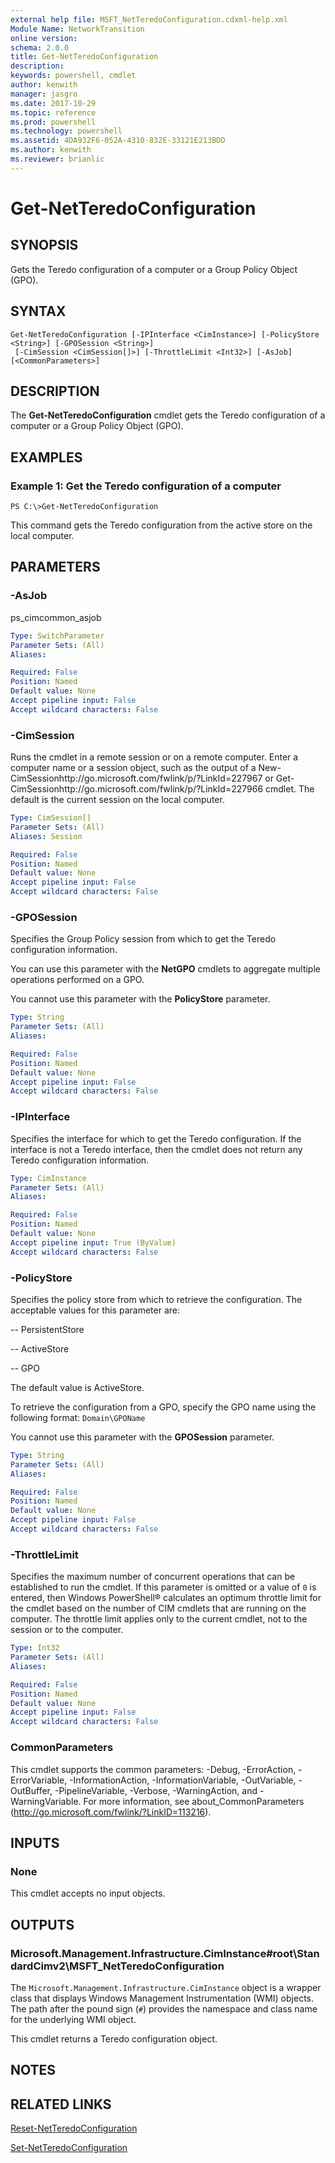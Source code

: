 ```yaml
---
external help file: MSFT_NetTeredoConfiguration.cdxml-help.xml
Module Name: NetworkTransition
online version: 
schema: 2.0.0
title: Get-NetTeredoConfiguration
description: 
keywords: powershell, cmdlet
author: kenwith
manager: jasgro
ms.date: 2017-10-29
ms.topic: reference
ms.prod: powershell
ms.technology: powershell
ms.assetid: 4DA932F6-052A-4310-832E-33121E213BDD
ms.author: kenwith
ms.reviewer: brianlic
---
```


# Get-NetTeredoConfiguration

## SYNOPSIS
Gets the Teredo configuration of a computer or a Group Policy Object (GPO).

## SYNTAX

```
Get-NetTeredoConfiguration [-IPInterface <CimInstance>] [-PolicyStore <String>] [-GPOSession <String>]
 [-CimSession <CimSession[]>] [-ThrottleLimit <Int32>] [-AsJob] [<CommonParameters>]
```

## DESCRIPTION
The **Get-NetTeredoConfiguration** cmdlet gets the Teredo configuration of a computer or a Group Policy Object (GPO).

## EXAMPLES

### Example 1: Get the Teredo configuration of a computer
```
PS C:\>Get-NetTeredoConfiguration
```

This command gets the Teredo configuration from the active store on the local computer.

## PARAMETERS

### -AsJob
ps_cimcommon_asjob

```yaml
Type: SwitchParameter
Parameter Sets: (All)
Aliases: 

Required: False
Position: Named
Default value: None
Accept pipeline input: False
Accept wildcard characters: False
```

### -CimSession
Runs the cmdlet in a remote session or on a remote computer.
Enter a computer name or a session object, such as the output of a New-CimSessionhttp://go.microsoft.com/fwlink/p/?LinkId=227967 or Get-CimSessionhttp://go.microsoft.com/fwlink/p/?LinkId=227966 cmdlet.
The default is the current session on the local computer.

```yaml
Type: CimSession[]
Parameter Sets: (All)
Aliases: Session

Required: False
Position: Named
Default value: None
Accept pipeline input: False
Accept wildcard characters: False
```

### -GPOSession
Specifies the Group Policy session from which to get the Teredo configuration information. 

You can use this parameter with the **NetGPO** cmdlets to aggregate multiple operations performed on a GPO. 

You cannot use this parameter with the **PolicyStore** parameter.

```yaml
Type: String
Parameter Sets: (All)
Aliases: 

Required: False
Position: Named
Default value: None
Accept pipeline input: False
Accept wildcard characters: False
```

### -IPInterface
Specifies the interface for which to get the Teredo configuration.
If the interface is not a Teredo interface, then the cmdlet does not return any Teredo configuration information.

```yaml
Type: CimInstance
Parameter Sets: (All)
Aliases: 

Required: False
Position: Named
Default value: None
Accept pipeline input: True (ByValue)
Accept wildcard characters: False
```

### -PolicyStore
Specifies the policy store from which to retrieve the configuration. 
The acceptable values for this parameter are:

 -- PersistentStore 

 -- ActiveStore 

 -- GPO 

The default value is ActiveStore. 

To retrieve the configuration from a GPO, specify the GPO name using the following format: `Domain\GPOName`

You cannot use this parameter with the **GPOSession** parameter.

```yaml
Type: String
Parameter Sets: (All)
Aliases: 

Required: False
Position: Named
Default value: None
Accept pipeline input: False
Accept wildcard characters: False
```

### -ThrottleLimit
Specifies the maximum number of concurrent operations that can be established to run the cmdlet.
If this parameter is omitted or a value of `0` is entered, then Windows PowerShell® calculates an optimum throttle limit for the cmdlet based on the number of CIM cmdlets that are running on the computer.
The throttle limit applies only to the current cmdlet, not to the session or to the computer.

```yaml
Type: Int32
Parameter Sets: (All)
Aliases: 

Required: False
Position: Named
Default value: None
Accept pipeline input: False
Accept wildcard characters: False
```

### CommonParameters
This cmdlet supports the common parameters: -Debug, -ErrorAction, -ErrorVariable, -InformationAction, -InformationVariable, -OutVariable, -OutBuffer, -PipelineVariable, -Verbose, -WarningAction, and -WarningVariable. For more information, see about_CommonParameters (http://go.microsoft.com/fwlink/?LinkID=113216).

## INPUTS

### None
This cmdlet accepts no input objects.

## OUTPUTS

### Microsoft.Management.Infrastructure.CimInstance#root\StandardCimv2\MSFT_NetTeredoConfiguration
The `Microsoft.Management.Infrastructure.CimInstance` object is a wrapper class that displays Windows Management Instrumentation (WMI) objects.
The path after the pound sign (`#`) provides the namespace and class name for the underlying WMI object.

This cmdlet returns a Teredo configuration object.

## NOTES

## RELATED LINKS

[Reset-NetTeredoConfiguration](./Reset-NetTeredoConfiguration.md)

[Set-NetTeredoConfiguration](./Set-NetTeredoConfiguration.md)

